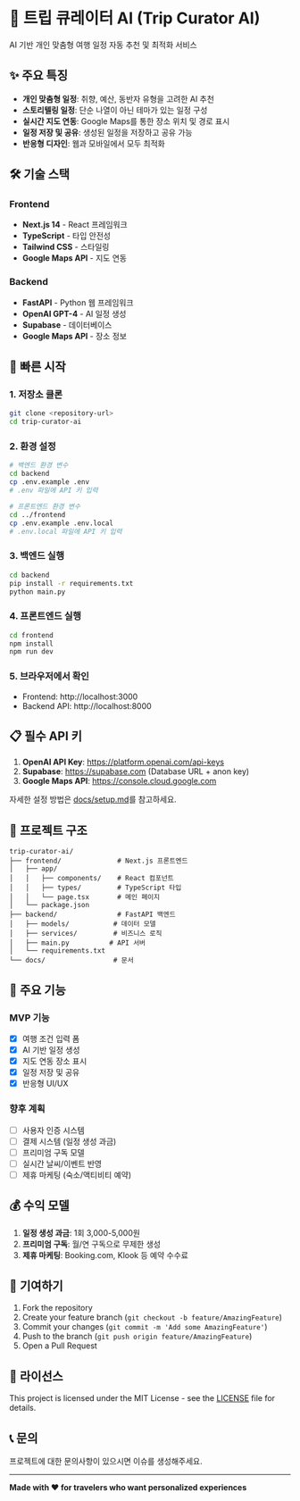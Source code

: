# 🧳 트립 큐레이터 AI (Trip Curator AI)

AI 기반 개인 맞춤형 여행 일정 자동 추천 및 최적화 서비스

## ✨ 주요 특징

- **개인 맞춤형 일정**: 취향, 예산, 동반자 유형을 고려한 AI 추천
- **스토리텔링 일정**: 단순 나열이 아닌 테마가 있는 일정 구성
- **실시간 지도 연동**: Google Maps를 통한 장소 위치 및 경로 표시
- **일정 저장 및 공유**: 생성된 일정을 저장하고 공유 가능
- **반응형 디자인**: 웹과 모바일에서 모두 최적화

## 🛠 기술 스택

### Frontend
- **Next.js 14** - React 프레임워크
- **TypeScript** - 타입 안전성
- **Tailwind CSS** - 스타일링
- **Google Maps API** - 지도 연동

### Backend
- **FastAPI** - Python 웹 프레임워크
- **OpenAI GPT-4** - AI 일정 생성
- **Supabase** - 데이터베이스
- **Google Maps API** - 장소 정보

## 🚀 빠른 시작

### 1. 저장소 클론
```bash
git clone <repository-url>
cd trip-curator-ai
```

### 2. 환경 설정
```bash
# 백엔드 환경 변수
cd backend
cp .env.example .env
# .env 파일에 API 키 입력

# 프론트엔드 환경 변수
cd ../frontend
cp .env.example .env.local
# .env.local 파일에 API 키 입력
```

### 3. 백엔드 실행
```bash
cd backend
pip install -r requirements.txt
python main.py
```

### 4. 프론트엔드 실행
```bash
cd frontend
npm install
npm run dev
```

### 5. 브라우저에서 확인
- Frontend: http://localhost:3000
- Backend API: http://localhost:8000

## 📋 필수 API 키

1. **OpenAI API Key**: https://platform.openai.com/api-keys
2. **Supabase**: https://supabase.com (Database URL + anon key)
3. **Google Maps API**: https://console.cloud.google.com

자세한 설정 방법은 [docs/setup.md](docs/setup.md)를 참고하세요.

## 📁 프로젝트 구조

```
trip-curator-ai/
├── frontend/              # Next.js 프론트엔드
│   ├── app/
│   │   ├── components/    # React 컴포넌트
│   │   ├── types/         # TypeScript 타입
│   │   └── page.tsx       # 메인 페이지
│   └── package.json
├── backend/               # FastAPI 백엔드
│   ├── models/           # 데이터 모델
│   ├── services/         # 비즈니스 로직
│   ├── main.py          # API 서버
│   └── requirements.txt
└── docs/                 # 문서
```

## 🎯 주요 기능

### MVP 기능
- [x] 여행 조건 입력 폼
- [x] AI 기반 일정 생성
- [x] 지도 연동 장소 표시
- [x] 일정 저장 및 공유
- [x] 반응형 UI/UX

### 향후 계획
- [ ] 사용자 인증 시스템
- [ ] 결제 시스템 (일정 생성 과금)
- [ ] 프리미엄 구독 모델
- [ ] 실시간 날씨/이벤트 반영
- [ ] 제휴 마케팅 (숙소/액티비티 예약)

## 💰 수익 모델

1. **일정 생성 과금**: 1회 3,000-5,000원
2. **프리미엄 구독**: 월/연 구독으로 무제한 생성
3. **제휴 마케팅**: Booking.com, Klook 등 예약 수수료

## 🤝 기여하기

1. Fork the repository
2. Create your feature branch (`git checkout -b feature/AmazingFeature`)
3. Commit your changes (`git commit -m 'Add some AmazingFeature'`)
4. Push to the branch (`git push origin feature/AmazingFeature`)
5. Open a Pull Request

## 📄 라이선스

This project is licensed under the MIT License - see the [LICENSE](LICENSE) file for details.

## 📞 문의

프로젝트에 대한 문의사항이 있으시면 이슈를 생성해주세요.

---

**Made with ❤️ for travelers who want personalized experiences**